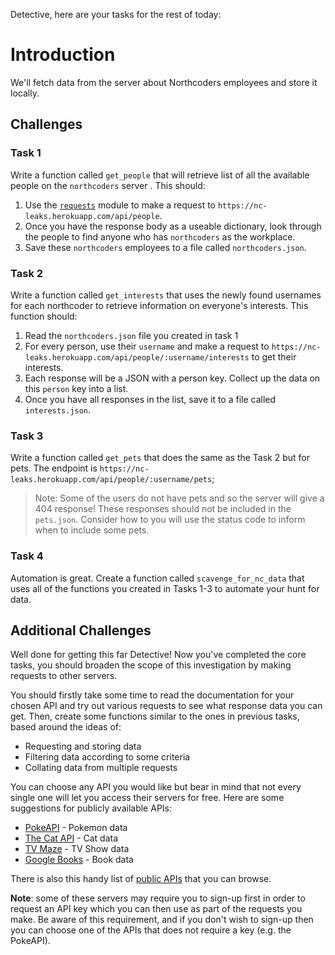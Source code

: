 Detective, here are your tasks for the rest of today:

# Introduction

We'll fetch data from the server about Northcoders employees and store it locally.

## Challenges

### Task 1

Write a function called `get_people` that will retrieve list of all the available people on the `northcoders` server . This should:

1. Use the [`requests`](https://pypi.org/project/requests/) module to make a request to `https://nc-leaks.herokuapp.com/api/people`.
2. Once you have the response body as a useable dictionary, look through the people to find anyone who has `northcoders` as the workplace.
3. Save these `northcoders` employees to a file called `northcoders.json`.

### Task 2

Write a function called `get_interests` that uses the newly found usernames for each northcoder to retrieve information on everyone's interests. This function should:

1. Read the `northcoders.json` file you created in task 1
2. For every person, use their `username` and make a request to `https://nc-leaks.herokuapp.com/api/people/:username/interests` to get their interests.
3. Each response will be a JSON with a person key. Collect up the data on this `person` key into a list.
4. Once you have all responses in the list, save it to a file called `interests.json`.

### Task 3

Write a function called `get_pets` that does the same as the Task 2 but for pets. The endpoint is `https://nc-leaks.herokuapp.com/api/people/:username/pets`;

> Note: Some of the users do not have pets and so the server will give a 404 response! These responses should not be included in the `pets.json`. Consider how to you will use the status code to inform when to include some pets.

### Task 4

Automation is great. Create a function called `scavenge_for_nc_data` that uses all of the functions you created in Tasks 1-3 to automate your hunt for data.

## Additional Challenges

Well done for getting this far Detective! Now you've completed the core tasks, you should broaden the scope of this investigation by making requests to other servers.

You should firstly take some time to read the documentation for your chosen API and try out various requests to see what response data you can get. Then, create some functions similar to the ones in previous tasks, based around the ideas of:

- Requesting and storing data
- Filtering data according to some criteria
- Collating data from multiple requests

You can choose any API you would like but bear in mind that not every single one will let you access their servers for free. Here are some suggestions for publicly available APIs:

- [PokeAPI](https://pokeapi.co/) - Pokemon data
- [The Cat API](https://thecatapi.com/) - Cat data
- [TV Maze](https://www.tvmaze.com/api) - TV Show data
- [Google Books](https://developers.google.com/books/docs/overview) - Book data

There is also this handy list of [public APIs](https://github.com/public-apis/public-apis) that you can browse.

**Note**: some of these servers may require you to sign-up first in order to request an API key which you can then use as part of the requests you make. Be aware of this requirement, and if you don't wish to sign-up then you can choose one of the APIs that does not require a key (e.g. the PokeAPI).